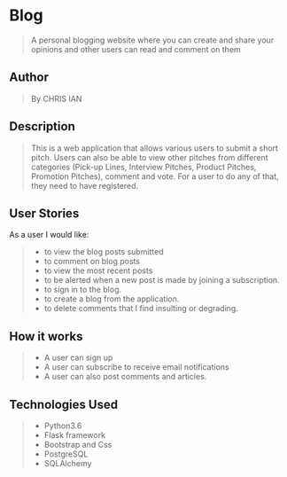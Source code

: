 # Blog

> A personal blogging website where you can create and share your opinions and other users can read and comment on them

## Author

> By CHRIS IAN

## Description

> This is a web application that allows various users to submit a short pitch. Users can also be able to view other pitches from different categories (Pick-up Lines, Interview Pitches, Product Pitches, Promotion Pitches), comment and vote. For a user to do any of that, they need to have registered.

## User Stories

As a user I would like:

> * to view the blog posts submitted
> * to comment on blog posts
> * to view the most recent posts
> * to be alerted when a new post is made by joining a subscription.
> * to sign in to the blog.
> * to create a blog from the application.
> * to delete comments that I find insulting or degrading.

## How it works

> * A user can sign up
> * A user can subscribe to receive email notifications
> * A user can also post comments and articles.

## Technologies Used

> * Python3.6
> * Flask framework
> * Bootstrap and Css
> * PostgreSQL
> * SQLAlchemy
